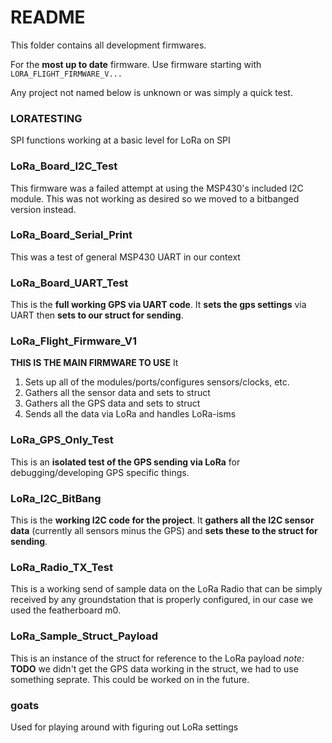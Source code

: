 # README

This folder contains all development firmwares.

For the **most up to date** firmware. Use firmware starting with `LORA_FLIGHT_FIRMWARE_V...`

Any project not named below is unknown or was simply a quick test.

### LORATESTING
SPI functions working at a basic level for LoRa on SPI

### LoRa_Board_I2C_Test
This firmware was a failed attempt at using the MSP430's included I2C module. This was not working as desired so we moved
to a bitbanged version instead.

### LoRa_Board_Serial_Print
This was a test of general MSP430 UART in our context

### LoRa_Board_UART_Test
This is the **full working GPS via UART code**. It **sets the gps settings** via UART then **sets to our struct for sending**.

### LoRa_Flight_Firmware_V1
**THIS IS THE MAIN FIRMWARE TO USE** It
1. Sets up all of the modules/ports/configures sensors/clocks, etc.
2. Gathers all the sensor data and sets to struct
3. Gathers all the GPS data and sets to struct
4. Sends all the data via LoRa and handles LoRa-isms

### LoRa_GPS_Only_Test
This is an **isolated test of the GPS sending via LoRa** for debugging/developing GPS specific things.

### LoRa_I2C_BitBang
This is the **working I2C code for the project**. It **gathers all the I2C sensor data** (currently all sensors minus the GPS) and **sets these to the struct for sending**.

### LoRa_Radio_TX_Test
This is a working send of sample data on the LoRa Radio that can be simply received by any groundstation that is properly configured, in our case we used the featherboard m0.

### LoRa_Sample_Struct_Payload
This is an instance of the struct for reference to the LoRa payload *note:* **TODO** we didn't get the GPS data working in the struct, we had to use something seprate. This could be worked on in the future.

### goats
Used for playing around with figuring out LoRa settings
